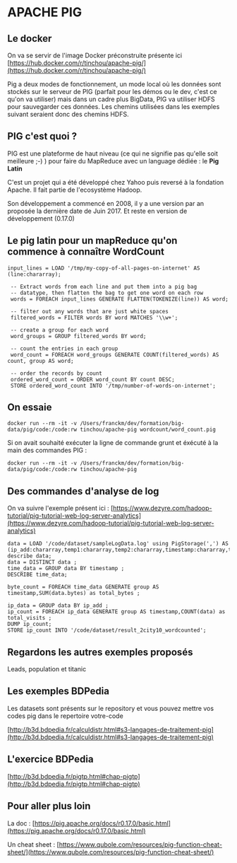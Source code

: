 # APACHE PIG

## Le docker

On va se servir de l'image Docker préconstruite présente ici [https://hub.docker.com/r/tinchou/apache-pig/](https://hub.docker.com/r/tinchou/apache-pig/)

Pig a deux modes de fonctionnement, un mode local où les données sont stockés sur le serveur de PIG (parfait pour les démos ou le dev, c'est ce qu'on va utiliser) mais dans un cadre plus BigData, PIG va utiliser HDFS pour sauvegarder ces données. Les chemins utilisées dans les exemples suivant seraient donc des chemins HDFS.

## PIG c'est quoi ?

PIG est une plateforme de haut niveau (ce qui ne signifie pas qu'elle soit meilleure ;-) ) pour faire du MapReduce avec un language dédiée : le **Pig Latin**

C'est un projet qui a été développé chez Yahoo puis reversé à la fondation Apache. Il fait partie de l'ecosystème Hadoop.

Son développement a commencé en 2008, il y a une version par an proposée la dernière date de Juin 2017. Et reste en version de développement (0.17.0)

## Le pig latin pour un mapReduce qu'on commence à connaître WordCount

	input_lines = LOAD '/tmp/my-copy-of-all-pages-on-internet' AS (line:chararray);
 
	 -- Extract words from each line and put them into a pig bag
	 -- datatype, then flatten the bag to get one word on each row
	 words = FOREACH input_lines GENERATE FLATTEN(TOKENIZE(line)) AS word;
	 
	 -- filter out any words that are just white spaces
	 filtered_words = FILTER words BY word MATCHES '\\w+';
	 
	 -- create a group for each word
	 word_groups = GROUP filtered_words BY word;
	 
	 -- count the entries in each group
	 word_count = FOREACH word_groups GENERATE COUNT(filtered_words) AS count, group AS word;
	 
	 -- order the records by count
	 ordered_word_count = ORDER word_count BY count DESC;
	 STORE ordered_word_count INTO '/tmp/number-of-words-on-internet';

## On essaie

	docker run --rm -it -v /Users/franckm/dev/formation/big-data/pig/code:/code:rw tinchou/apache-pig wordcount/word_count.pig

Si on avait souhaité exécuter la ligne de commande grunt et éxécuté à la main des commandes PIG :

	docker run --rm -it -v /Users/franckm/dev/formation/big-data/pig/code:/code:rw tinchou/apache-pig

## Des commandes d'analyse de log

On va suivre l'exemple présent ici : [https://www.dezyre.com/hadoop-tutorial/pig-tutorial-web-log-server-analytics](https://www.dezyre.com/hadoop-tutorial/pig-tutorial-web-log-server-analytics)

	data = LOAD '/code/dataset/sampleLogData.log' using PigStorage(',') AS (ip_add:chararray,temp1:chararray,temp2:chararray,timestamp:chararray,time_zone:chararray,req_type:chararray,req_link:chararray,req_det:chararray,res_code:int,bytes:int);
	describe data;
	data = DISTINCT data ;
	time_data = GROUP data BY timestamp ;
	DESCRIBE time_data;
	
	byte_count = FOREACH time_data GENERATE group AS timestamp,SUM(data.bytes) as total_bytes ;
	
	ip_data = GROUP data BY ip_add ; 
	ip_count = FOREACH ip_data GENERATE group AS timestamp,COUNT(data) as total_visits ;
	DUMP ip_count;
	STORE ip_count INTO '/code/dataset/result_2city10_wordcounted';
	
## Regardons les autres exemples proposés

Leads, population et titanic

## Les exemples BDPedia

Les datasets sont présents sur le repository et vous pouvez mettre vos codes pig dans le repertoire votre-code

[http://b3d.bdpedia.fr/calculdistr.html#s3-langages-de-traitement-pig](http://b3d.bdpedia.fr/calculdistr.html#s3-langages-de-traitement-pig)

## L'exercice BDPedia

[http://b3d.bdpedia.fr/pigtp.html#chap-pigtp](http://b3d.bdpedia.fr/pigtp.html#chap-pigtp)
	
## Pour aller plus loin

La doc : [https://pig.apache.org/docs/r0.17.0/basic.html](https://pig.apache.org/docs/r0.17.0/basic.html)

Un cheat sheet : [https://www.qubole.com/resources/pig-function-cheat-sheet/](https://www.qubole.com/resources/pig-function-cheat-sheet/)
	